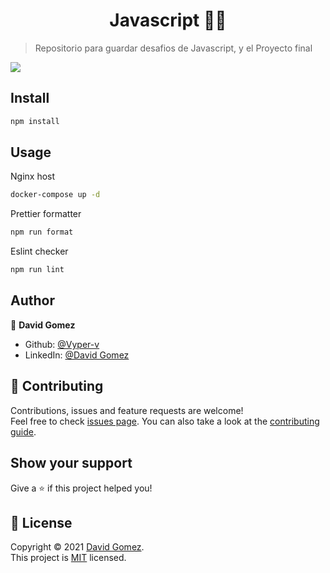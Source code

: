 <h1 align="center">Javascript 🧑‍💻</h1>

> Repositorio para guardar desafios de Javascript, y el Proyecto final

![](https://res.cloudinary.com/hdsqazxtw/image/upload/v1559681445/logo_coderhouse_3_bllxal.png)

## Install

```sh
npm install
```

## Usage

Nginx host
```sh
docker-compose up -d
```

Prettier formatter
```sh
npm run format
```

Eslint checker
```sh
npm run lint
```


## Author

👤 **David Gomez**

* Github: [@Vyper-v](https://github.com/Vyper-v)
* LinkedIn: [@David Gomez](https://www.linkedin.com/in/david-gomez-38a790173)

## 🤝 Contributing

Contributions, issues and feature requests are welcome!<br />Feel free to check [issues page](https://github.com/Vyper-v/Js/issues). You can also take a look at the [contributing guide](https://github.com/Vyper-v/Js/blob/master/CONTRIBUTING.md).

## Show your support

Give a ⭐️ if this project helped you!

## 📝 License

Copyright © 2021 [David Gomez](https://github.com/Vyper-v).<br />
This project is [MIT](https://github.com/Vyper-v/Js/blob/master/LICENSE) licensed.
